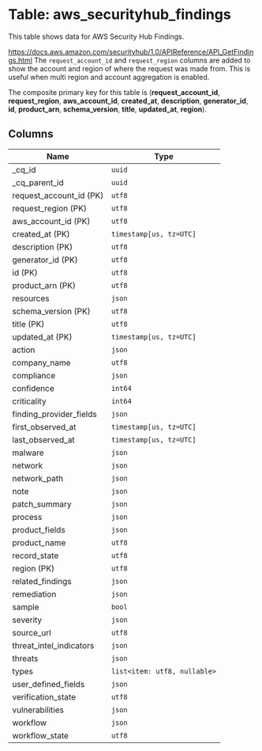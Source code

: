 # Table: aws_securityhub_findings

This table shows data for AWS Security Hub Findings.

https://docs.aws.amazon.com/securityhub/1.0/APIReference/API_GetFindings.html
The `request_account_id` and `request_region` columns are added to show the account and region of where the request was made from.
This is useful when multi region and account aggregation is enabled.

The composite primary key for this table is (**request_account_id**, **request_region**, **aws_account_id**, **created_at**, **description**, **generator_id**, **id**, **product_arn**, **schema_version**, **title**, **updated_at**, **region**).

## Columns

| Name          | Type          |
| ------------- | ------------- |
|_cq_id|`uuid`|
|_cq_parent_id|`uuid`|
|request_account_id (PK)|`utf8`|
|request_region (PK)|`utf8`|
|aws_account_id (PK)|`utf8`|
|created_at (PK)|`timestamp[us, tz=UTC]`|
|description (PK)|`utf8`|
|generator_id (PK)|`utf8`|
|id (PK)|`utf8`|
|product_arn (PK)|`utf8`|
|resources|`json`|
|schema_version (PK)|`utf8`|
|title (PK)|`utf8`|
|updated_at (PK)|`timestamp[us, tz=UTC]`|
|action|`json`|
|company_name|`utf8`|
|compliance|`json`|
|confidence|`int64`|
|criticality|`int64`|
|finding_provider_fields|`json`|
|first_observed_at|`timestamp[us, tz=UTC]`|
|last_observed_at|`timestamp[us, tz=UTC]`|
|malware|`json`|
|network|`json`|
|network_path|`json`|
|note|`json`|
|patch_summary|`json`|
|process|`json`|
|product_fields|`json`|
|product_name|`utf8`|
|record_state|`utf8`|
|region (PK)|`utf8`|
|related_findings|`json`|
|remediation|`json`|
|sample|`bool`|
|severity|`json`|
|source_url|`utf8`|
|threat_intel_indicators|`json`|
|threats|`json`|
|types|`list<item: utf8, nullable>`|
|user_defined_fields|`json`|
|verification_state|`utf8`|
|vulnerabilities|`json`|
|workflow|`json`|
|workflow_state|`utf8`|